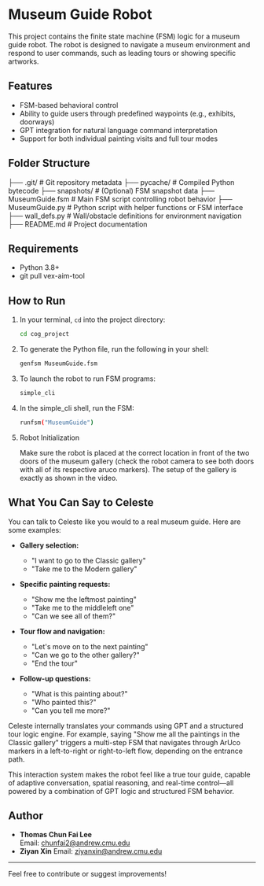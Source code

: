 # Museum Guide Robot

This project contains the finite state machine (FSM) logic for a museum guide 
robot. The robot is designed to navigate a museum environment and respond to 
user commands, such as leading tours or showing specific artworks.

## Features

- FSM-based behavioral control
- Ability to guide users through predefined waypoints (e.g., exhibits, doorways)
- GPT integration for natural language command interpretation 
- Support for both individual painting visits and full tour modes

## Folder Structure

├── .git/ # Git repository metadata
├── pycache/ # Compiled Python bytecode
├── snapshots/ # (Optional) FSM snapshot data
├── MuseumGuide.fsm # Main FSM script controlling robot behavior
├── MuseumGuide.py # Python script with helper functions or FSM interface
├── wall_defs.py # Wall/obstacle definitions for environment navigation
├── README.md # Project documentation

## Requirements
- Python 3.8+
- git pull vex-aim-tool

## How to Run

1. In your terminal, `cd` into the project directory:

   ```bash
   cd cog_project
   ``` 

2. To generate the Python file, run the following in your shell:

   ```bash
   genfsm MuseumGuide.fsm
   ``` 

3. To launch the robot to run FSM programs:

   ```bash
   simple_cli
   ``` 

4. In the simple_cli shell, run the FSM:

   ```bash
   runfsm("MuseumGuide")
   ``` 
5. Robot Initialization

   Make sure the robot is placed at the correct location in front of the two 
   doors of the museum gallery (check the robot camera to see both doors with 
   all of its respective aruco markers). The setup of the gallery is exactly as
   shown in the video. 

## What You Can Say to Celeste

You can talk to Celeste like you would to a real museum guide. Here are some 
examples:

- **Gallery selection:**
  - "I want to go to the Classic gallery"
  - "Take me to the Modern gallery"

- **Specific painting requests:**
  - "Show me the leftmost painting"
  - "Take me to the middleleft one"
  - "Can we see all of them?"

- **Tour flow and navigation:**
  - "Let's move on to the next painting"
  - "Can we go to the other gallery?"
  - "End the tour"

- **Follow-up questions:**
  - "What is this painting about?"
  - "Who painted this?"
  - "Can you tell me more?"

Celeste internally translates your commands using GPT and a structured tour 
logic engine. For example, saying "Show me all the paintings in the Classic 
gallery" triggers a multi-step FSM that navigates through ArUco markers in a 
left-to-right or right-to-left flow, depending on the entrance path.

This interaction system makes the robot feel like a true tour guide, capable of 
adaptive conversation, spatial reasoning, and real-time control—all powered by 
a combination of GPT logic and structured FSM behavior.

## Author

- **Thomas Chun Fai Lee**  
  Email: [chunfai2@andrew.cmu.edu](mailto:chunfai2@andrew.cmu.edu)
- **Ziyan Xin** 
  Email: [ziyanxin@andrew.cmu.edu](mailto:ziyanxin@andrew.cmu.edu)

---

Feel free to contribute or suggest improvements!
